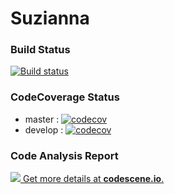 # Suzianna


### Build Status

[![Build status](https://ci.appveyor.com/api/projects/status/38e9ujk0kb0p6xo2?svg=true)](https://ci.appveyor.com/project/HadiAhmadi/suzianna)


### CodeCoverage Status

* master : [![codecov](https://codecov.io/gh/H-Ahmadi/Suzianna/branch/master/graph/badge.svg)](https://codecov.io/gh/H-Ahmadi/Suzianna)
* develop : [![codecov](https://codecov.io/gh/H-Ahmadi/Suzianna/branch/develop/graph/badge.svg)](https://codecov.io/gh/H-Ahmadi/Suzianna)


### Code Analysis Report

[![](https://codescene.io/projects/4948/status.svg) Get more details at **codescene.io**.](https://codescene.io/projects/4948/jobs/latest-successful/results)
